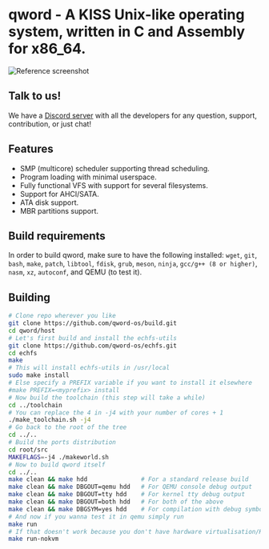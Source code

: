 # qword - A KISS Unix-like operating system, written in C and Assembly for x86_64.

![Reference screenshot](/screenshot.png?raw=true "Reference screenshot")

## Talk to us!
We have a [Discord server](https://discord.gg/RnCtsqD) with all the developers for any question, support, contribution, or just chat!

## Features
- SMP (multicore) scheduler supporting thread scheduling.
- Program loading with minimal userspace.
- Fully functional VFS with support for several filesystems.
- Support for AHCI/SATA.
- ATA disk support.
- MBR partitions support.

## Build requirements
In order to build qword, make sure to have the following installed:
  `wget`, `git`, `bash`, `make`, `patch`, `libtool`, `fdisk`, `grub`, `meson`, `ninja`, `gcc/g++ (8 or higher)`, `nasm`, `xz`, `autoconf`, and QEMU (to test it).

## Building
```bash
# Clone repo wherever you like
git clone https://github.com/qword-os/build.git
cd qword/host
# Let's first build and install the echfs-utils
git clone https://github.com/qword-os/echfs.git
cd echfs
make
# This will install echfs-utils in /usr/local
sudo make install
# Else specify a PREFIX variable if you want to install it elsewhere
#make PREFIX=<myprefix> install
# Now build the toolchain (this step will take a while)
cd ../toolchain
# You can replace the 4 in -j4 with your number of cores + 1
./make_toolchain.sh -j4
# Go back to the root of the tree
cd ../..
# Build the ports distribution
cd root/src
MAKEFLAGS=-j4 ./makeworld.sh
# Now to build qword itself
cd ../..
make clean && make hdd               # For a standard release build
make clean && make DBGOUT=qemu hdd   # For QEMU console debug output
make clean && make DBGOUT=tty hdd    # For kernel tty debug output
make clean && make DBGOUT=both hdd   # For both of the above
make clean && make DBGSYM=yes hdd    # For compilation with debug symbols and other debug facilities (can be used in combination with the other options)
# And now if you wanna test it in qemu simply run
make run
# If that doesn't work because you don't have hardware virtualisation/KVM, run
make run-nokvm
```
